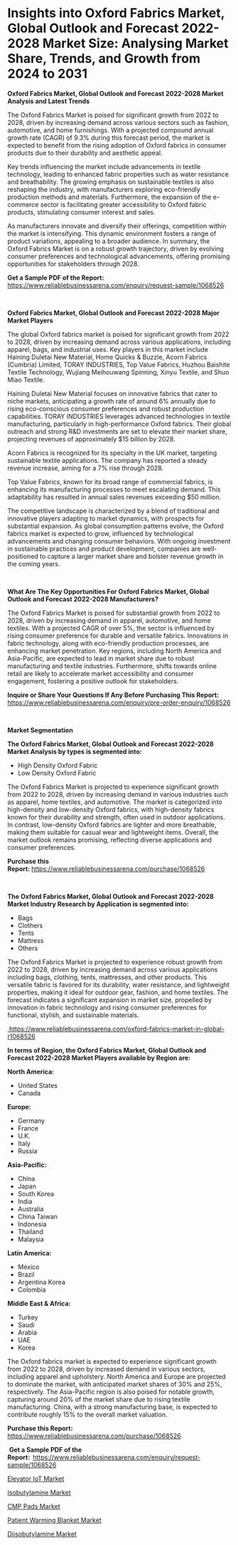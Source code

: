 <p><h1>Insights into Oxford Fabrics Market, Global Outlook and Forecast 2022-2028 Market Size: Analysing Market Share, Trends, and Growth from 2024 to 2031</h1></p><p><strong>Oxford Fabrics Market, Global Outlook and Forecast 2022-2028 Market Analysis and Latest Trends</strong></p>
<p><p>The Oxford Fabrics Market is poised for significant growth from 2022 to 2028, driven by increasing demand across various sectors such as fashion, automotive, and home furnishings. With a projected compound annual growth rate (CAGR) of 9.3% during this forecast period, the market is expected to benefit from the rising adoption of Oxford fabrics in consumer products due to their durability and aesthetic appeal.</p><p>Key trends influencing the market include advancements in textile technology, leading to enhanced fabric properties such as water resistance and breathability. The growing emphasis on sustainable textiles is also reshaping the industry, with manufacturers exploring eco-friendly production methods and materials. Furthermore, the expansion of the e-commerce sector is facilitating greater accessibility to Oxford fabric products, stimulating consumer interest and sales.</p><p>As manufacturers innovate and diversify their offerings, competition within the market is intensifying. This dynamic environment fosters a range of product variations, appealing to a broader audience. In summary, the Oxford Fabrics Market is on a robust growth trajectory, driven by evolving consumer preferences and technological advancements, offering promising opportunities for stakeholders through 2028.</p></p>
<p><strong>Get a Sample PDF of the Report:&nbsp;</strong> <a href="https://www.reliablebusinessarena.com/enquiry/request-sample/1068526">https://www.reliablebusinessarena.com/enquiry/request-sample/1068526</a></p>
<p>&nbsp;</p>
<p><strong>Oxford Fabrics Market, Global Outlook and Forecast 2022-2028 Major Market Players</strong></p>
<p><p>The global Oxford fabrics market is poised for significant growth from 2022 to 2028, driven by increasing demand across various applications, including apparel, bags, and industrial uses. Key players in this market include Haining Duletai New Material, Home Quicks & Buzzle, Acorn Fabrics (Cumbria) Limited, TORAY INDUSTRIES, Top Value Fabrics, Huzhou Baishite Textile Technology, Wujiang Meihouwang Spinning, Xinyu Textile, and Shuo Miao Textile.</p><p>Haining Duletai New Material focuses on innovative fabrics that cater to niche markets, anticipating a growth rate of around 6% annually due to rising eco-conscious consumer preferences and robust production capabilities. TORAY INDUSTRIES leverages advanced technologies in textile manufacturing, particularly in high-performance Oxford fabrics. Their global outreach and strong R&D investments are set to elevate their market share, projecting revenues of approximately $15 billion by 2028.</p><p>Acorn Fabrics is recognized for its specialty in the UK market, targeting sustainable textile applications. The company has reported a steady revenue increase, aiming for a 7% rise through 2028. </p><p>Top Value Fabrics, known for its broad range of commercial fabrics, is enhancing its manufacturing processes to meet escalating demand. This adaptability has resulted in annual sales revenues exceeding $50 million. </p><p>The competitive landscape is characterized by a blend of traditional and innovative players adapting to market dynamics, with prospects for substantial expansion. As global consumption patterns evolve, the Oxford fabrics market is expected to grow, influenced by technological advancements and changing consumer behaviors. With ongoing investment in sustainable practices and product development, companies are well-positioned to capture a larger market share and bolster revenue growth in the coming years.</p></p>
<p>&nbsp;</p>
<p><strong>What Are The Key Opportunities For Oxford Fabrics Market, Global Outlook and Forecast 2022-2028 Manufacturers?</strong></p>
<p><p>The Oxford Fabrics Market is poised for substantial growth from 2022 to 2028, driven by increasing demand in apparel, automotive, and home textiles. With a projected CAGR of over 5%, the sector is influenced by rising consumer preference for durable and versatile fabrics. Innovations in fabric technology, along with eco-friendly production processes, are enhancing market penetration. Key regions, including North America and Asia-Pacific, are expected to lead in market share due to robust manufacturing and textile industries. Furthermore, shifts towards online retail are likely to accelerate market accessibility and consumer engagement, fostering a positive outlook for stakeholders.</p></p>
<p><strong>Inquire or Share Your Questions If Any Before Purchasing This Report:</strong> <a href="https://www.reliablebusinessarena.com/enquiry/pre-order-enquiry/1068526">https://www.reliablebusinessarena.com/enquiry/pre-order-enquiry/1068526</a></p>
<p>&nbsp;</p>
<p><strong>Market Segmentation</strong></p>
<p><strong>The Oxford Fabrics Market, Global Outlook and Forecast 2022-2028 Market Analysis by types is segmented into:</strong></p>
<p><ul><li>High Density Oxford Fabric</li><li>Low Density Oxford Fabric</li></ul></p>
<p><p>The Oxford Fabrics Market is projected to experience significant growth from 2022 to 2028, driven by increasing demand in various industries such as apparel, home textiles, and automotive. The market is categorized into high-density and low-density Oxford fabrics, with high-density fabrics known for their durability and strength, often used in outdoor applications. In contrast, low-density Oxford fabrics are lighter and more breathable, making them suitable for casual wear and lightweight items. Overall, the market outlook remains promising, reflecting diverse applications and consumer preferences.</p></p>
<p><strong>Purchase this Report:&nbsp;</strong><a href="https://www.reliablebusinessarena.com/purchase/1068526">https://www.reliablebusinessarena.com/purchase/1068526</a></p>
<p>&nbsp;</p>
<p><strong>The Oxford Fabrics Market, Global Outlook and Forecast 2022-2028 Market Industry Research by Application is segmented into:</strong></p>
<p><ul><li>Bags</li><li>Clothers</li><li>Tents</li><li>Mattress</li><li>Others</li></ul></p>
<p><p>The Oxford Fabrics Market is projected to experience robust growth from 2022 to 2028, driven by increasing demand across various applications including bags, clothing, tents, mattresses, and other products. This versatile fabric is favored for its durability, water resistance, and lightweight properties, making it ideal for outdoor gear, fashion, and home textiles. The forecast indicates a significant expansion in market size, propelled by innovation in fabric technology and rising consumer preferences for functional, stylish, and sustainable materials.</p></p>
<p><a href="https://www.reliablebusinessarena.com/oxford-fabrics-market-in-global-r1068526">&nbsp;https://www.reliablebusinessarena.com/oxford-fabrics-market-in-global-r1068526</a></p>
<p><strong>In terms of Region, the Oxford Fabrics Market, Global Outlook and Forecast 2022-2028 Market Players available by Region are:</strong></p>
<p>
    <p> <strong> North America: </strong>
        <ul>
            <li>United States</li>
            <li>Canada</li>
        </ul>
        </p> 
    <p> <strong> Europe: </strong>
        <ul>
            <li>Germany</li>
            <li>France</li>
            <li>U.K.</li>
            <li>Italy</li>
            <li>Russia</li>
        </ul>
        </p> 
    <p> <strong> Asia-Pacific: </strong>
        <ul>
            <li>China</li>
            <li>Japan</li>
            <li>South Korea</li>
            <li>India</li>
            <li>Australia</li>
            <li>China Taiwan</li>
            <li>Indonesia</li>
            <li>Thailand</li>
            <li>Malaysia</li>
        </ul>
        </p> 
    <p> <strong> Latin America: </strong>
        <ul>
            <li>Mexico</li>
            <li>Brazil</li>
            <li>Argentina Korea</li>
            <li>Colombia</li>
        </ul>
        </p> 
    <p> <strong> Middle East & Africa: </strong>
        <ul>
            <li>Turkey</li>
            <li>Saudi</li>
            <li>Arabia</li>
            <li>UAE</li>
            <li>Korea</li>
        </ul>
    </p>
    </p>
<p><p>The Oxford fabrics market is expected to experience significant growth from 2022 to 2028, driven by increased demand in various sectors, including apparel and upholstery. North America and Europe are projected to dominate the market, with anticipated market shares of 30% and 25%, respectively. The Asia-Pacific region is also poised for notable growth, capturing around 20% of the market share due to rising textile manufacturing. China, with a strong manufacturing base, is expected to contribute roughly 15% to the overall market valuation.</p></p>
<p><strong>Purchase this Report: </strong><a href="https://www.reliablebusinessarena.com/purchase/1068526">https://www.reliablebusinessarena.com/purchase/1068526</a></p>
<p>&nbsp;<strong>Get a Sample PDF of the Report:&nbsp;&nbsp;</strong><a href="https://www.reliablebusinessarena.com/enquiry/request-sample/1068526">https://www.reliablebusinessarena.com/enquiry/request-sample/1068526</a></p>
<p><strong></strong></p>
<p><p><a href="https://medium.com/@rosslarkin1962/the-elevator-iot-market-prioritizes-cost-control-and-efficiency-enhancement-396bacdbfc05">Elevator IoT Market</a></p><p><a href="https://issuu.com/reportprime-2/docs/isobutylamine-market-size-2030.pptx_0bf39d0b79941f">Isobutylamine Market</a></p><p><a href="https://medium.com/@julia.vaughan5768/in-the-cmp-pads-market-the-main-focus-is-on-keeping-costs-low-and-getting-the-most-out-of-6f231f871fe4">CMP Pads Market</a></p><p><a href="https://www.linkedin.com/pulse/patient-warming-blanket-market-size-segmentation-trends-growth-hfy5e?trackingId=Mw%2BY8GK7RXyIHYuOQk1grA%3D%3D">Patient Warming Blanket Market</a></p><p><a href="https://issuu.com/reportprime-2/docs/diisobutylamine-market-size-2030.pp_7726fef25b98da">Diisobutylamine Market</a></p></p>